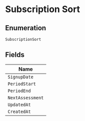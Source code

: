 
# Subscription Sort

## Enumeration

`SubscriptionSort`

## Fields

| Name |
|  --- |
| `SignupDate` |
| `PeriodStart` |
| `PeriodEnd` |
| `NextAssessment` |
| `UpdatedAt` |
| `CreatedAt` |

